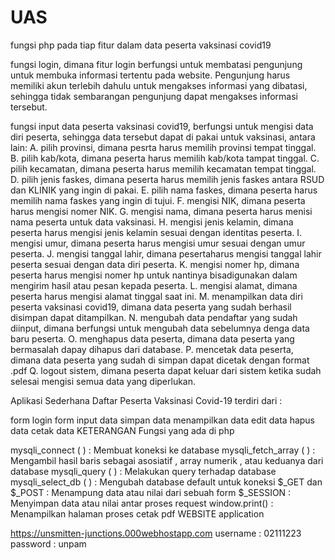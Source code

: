 # UAS
fungsi php pada tiap fitur dalam data peserta vaksinasi covid19

fungsi login, dimana fitur login berfungsi untuk membatasi pengunjung untuk membuka informasi tertentu pada website. Pengunjung harus memiliki akun terlebih dahulu untuk mengakses informasi yang dibatasi, sehingga tidak sembarangan pengunjung dapat mengakses informasi tersebut.

fungsi input data peserta vaksinasi covid19, berfungsi untuk mengisi data diri peserta, sehingga data tersebut dapat di pakai untuk vaksinasi, antara lain:
A. pilih provinsi, dimana pesrta harus memilih provinsi tempat tinggal.
B. pilih kab/kota, dimana peserta harus memilih kab/kota tampat tinggal.
C. pilih kecamatan, dimana peserta harus memilih kecamatan tempat tinggal.
D. pilih jenis faskes, dimana peserta harus memilih jenis faskes antara RSUD dan KLINIK yang ingin di pakai.
E. pilih nama faskes, dimana peserta harus memilih nama faskes yang ingin di tujui.
F. mengisi NIK, dimana peserta harus mengisi nomer NIK.
G. mengisi nama, dimana peserta harus menisi nama peserta untuk data vaksinasi.
H. mengisi jenis kelamin, dimana peserta harus mengisi jenis kelamin sesuai dengan identitas peserta.
I. mengisi umur, dimana peserta harus mengisi umur sesuai dengan umur peserta.
J. mengisi tanggal lahir, dimana pesertaharus mengisi tanggal lahir peserta sesuai dengan data diri peserta.
K. mengisi nomer hp, dimana peserta harus mengisi nomer hp untuk nantinya bisadigunakan dalam mengirim hasil atau pesan kepada peserta.
L. mengisi alamat, dimana peserta harus mengisi alamat tinggal saat ini.
M. menampilkan data diri peserta vaksinasi covid19, dimana data peserta yang sudah berhasil disimpan dapat ditampilkan.
N. mengubah data pendaftar yang sudah diinput, dimana berfungsi untuk mengubah data sebelumnya denga data baru peserta.
O. menghapus data peserta, dimana data peserta yang bermasalah dapay dihapus dari database.
P. mencetak data peserta, dimana data peserta yang sudah di simpan dapat dicetak dengan format .pdf
Q. logout sistem, dimana peserta dapat keluar dari sistem ketika sudah selesai mengisi semua data yang diperlukan.

Aplikasi Sederhana Daftar Peserta Vaksinasi Covid-19 terdiri dari :

form login
form input data
simpan data
menampilkan data
edit data
hapus data
cetak data
KETERANGAN Fungsi yang ada di php

mysqli_connect ( ) : Membuat koneksi ke database
mysqli_fetch_array ( ) : Mengambil hasil baris sebagai asosiatif , array numerik , atau keduanya dari database
mysqli_query ( ) : Melakukan query terhadap database
mysqli_select_db ( ) : Mengubah database default untuk koneksi
$_GET dan $_POST : Menampung data atau nilai dari sebuah form
$_SESSION : Menyimpan data atau nilai antar proses request
window.print() : Menampilkan halaman proses cetak pdf
WEBSITE application

https://unsmitten-junctions.000webhostapp.com
username : 02111223
password : unpam
